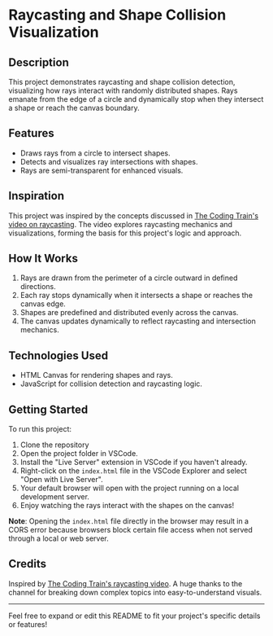 # Raycasting and Shape Collision Visualization

## Description
This project demonstrates raycasting and shape collision detection, visualizing how rays interact with randomly distributed shapes. Rays emanate from the edge of a circle and dynamically stop when they intersect a shape or reach the canvas boundary.

## Features
- Draws rays from a circle to intersect shapes.
- Detects and visualizes ray intersections with shapes.
- Rays are semi-transparent for enhanced visuals.

## Inspiration
This project was inspired by the concepts discussed in [The Coding Train's video on raycasting](https://www.youtube.com/watch?v=TOEi6T2mtHo). The video explores raycasting mechanics and visualizations, forming the basis for this project's logic and approach.

## How It Works
1. Rays are drawn from the perimeter of a circle outward in defined directions.
2. Each ray stops dynamically when it intersects a shape or reaches the canvas edge.
3. Shapes are predefined and distributed evenly across the canvas.
4. The canvas updates dynamically to reflect raycasting and intersection mechanics.

## Technologies Used
- HTML Canvas for rendering shapes and rays.
- JavaScript for collision detection and raycasting logic.

## Getting Started
To run this project:
1. Clone the repository
2. Open the project folder in VSCode.
3. Install the "Live Server" extension in VSCode if you haven't already.
4. Right-click on the `index.html` file in the VSCode Explorer and select "Open with Live Server".
5. Your default browser will open with the project running on a local development server.
6. Enjoy watching the rays interact with the shapes on the canvas!

**Note**: Opening the `index.html` file directly in the browser may result in a CORS error because browsers block certain file access when not served through a local or web server.


## Credits
Inspired by [The Coding Train's raycasting video](https://www.youtube.com/watch?v=TOEi6T2mtHo). A huge thanks to the channel for breaking down complex topics into easy-to-understand visuals.

---
Feel free to expand or edit this README to fit your project's specific details or features!
